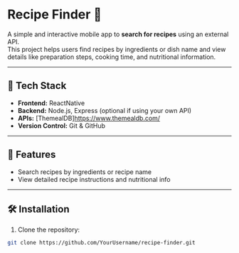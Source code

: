 # Recipe Finder 🍲

A simple and interactive mobile app to **search for recipes** using an external API.  
This project helps users find recipes by ingredients or dish name and view details like preparation steps, cooking time, and nutritional information.

---

## 🧰 Tech Stack

- **Frontend:** ReactNative 
- **Backend:** Node.js, Express (optional if using your own API)  
- **APIs:** [ThemealDB]https://www.themealdb.com/ 
- **Version Control:** Git & GitHub  

---

## 🚀 Features

- Search recipes by ingredients or recipe name  
- View detailed recipe instructions and nutritional info  

---

## 🛠️ Installation

1. Clone the repository:
```bash
git clone https://github.com/YourUsername/recipe-finder.git

